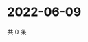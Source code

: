 # 2022-06-09

共 0 条

<!-- BEGIN WEIBO -->
<!-- 最后更新时间 Thu Jun 09 2022 21:28:40 GMT+0800 (China Standard Time) -->

<!-- END WEIBO -->
